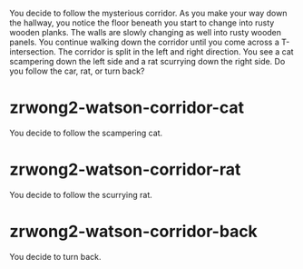 You decide to follow the mysterious corridor. As you make your way down the hallway, you notice the floor beneath you start to change into rusty wooden planks. The walls are slowly changing as well into rusty wooden panels. You continue walking down the corridor until you come across a T-intersection. The corridor is split in the left and right direction. You see a cat scampering down the left side and a rat scurrying down the right side. Do you follow the car, rat, or turn back?
# zrwong2-watson-corridor-cat
You decide to follow the scampering cat.
# zrwong2-watson-corridor-rat
You decide to follow the scurrying rat.
# zrwong2-watson-corridor-back
You decide to turn back.
